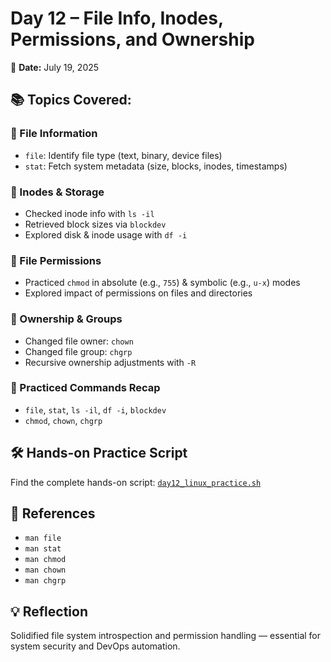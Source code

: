 # Day 12 – File Info, Inodes, Permissions, and Ownership
📅 **Date:** July 19, 2025

## 📚 Topics Covered:
### 🔎 File Information
- `file`: Identify file type (text, binary, device files)
- `stat`: Fetch system metadata (size, blocks, inodes, timestamps)

### 📌 Inodes & Storage
- Checked inode info with `ls -il`
- Retrieved block sizes via `blockdev`
- Explored disk & inode usage with `df -i`

### 🔐 File Permissions
- Practiced `chmod` in absolute (e.g., `755`) & symbolic (e.g., `u-x`) modes
- Explored impact of permissions on files and directories

### 👥 Ownership & Groups
- Changed file owner: `chown`
- Changed file group: `chgrp`
- Recursive ownership adjustments with `-R`

### 🧩 Practiced Commands Recap
- `file`, `stat`, `ls -il`, `df -i`, `blockdev`
- `chmod`, `chown`, `chgrp`

## 🛠️ Hands-on Practice Script
Find the complete hands-on script:
[`day12_linux_practice.sh`](./day12_linux_practice.sh)

## 🔗 References
- `man file`
- `man stat`
- `man chmod`
- `man chown`
- `man chgrp`

## 💡 Reflection
Solidified file system introspection and permission handling — essential for system security and DevOps automation.
